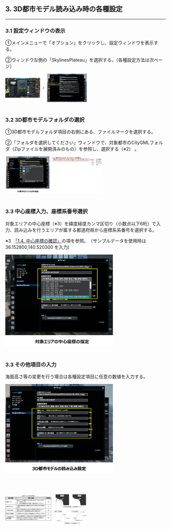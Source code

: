 ## 3. 3D都市モデル読み込み時の各種設定

------

### 3.1 設定ウィンドウの表示

①メインメニューで「オプション」をクリックし、設定ウィンドウを表示する。

②ウィンドウ左側の「SkylinesPlateau」を選択する。（各種設定方法は次ページ）

  

<img src="../resources/userMan/2-3-1.png" style="zoom: 25%;" />
  
  <br>
  <br>

### 3.2 3D都市モデルフォルダの選択

①3D都市モデルフォルダ項目の右側にある、ファイルマークを選択する。

②「フォルダを選択してください」ウィンドウで、対象都市のCityGMLフォルダ（Zipファイルを展開済みのもの）を参照し、選択する（※2） 。

  

<img src="../resources/userMan/2-3-2.png" style="zoom: 30%;" />

  <br>
  <br>

### 3.3 中心座標入力、座標系番号選択

対象エリアの中心座標（※3）を緯度経度カンマ区切り（小数点以下6桁）で入力、読み込みを行うエリアが属する都道府県から座標系系番号を選択する。

※3　[「1.4. 中心座標の確認」](userMan-1-3.md)の項を参照。　（サンプルデータを使用時は 36.152800,140.520300 を入力)

  

<img src="../resources/userMan/2-3-3.png" style="zoom: 33%;" />

  <br>
  <br>

### 3.3 その他項目の入力

海面高さ等の変更を行う場合は各種設定項目に任意の数値を入力する。

<img src="../resources/userMan/2-3-4.png" style="zoom: 33%;" />

<br><br>

<img src="../resources/userMan/2-4-1.png" style="zoom: 25%;" />

  <br><br>
